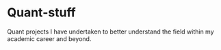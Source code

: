 # Quant-stuff
Quant projects I have undertaken to better understand the field within my academic career and beyond. 
